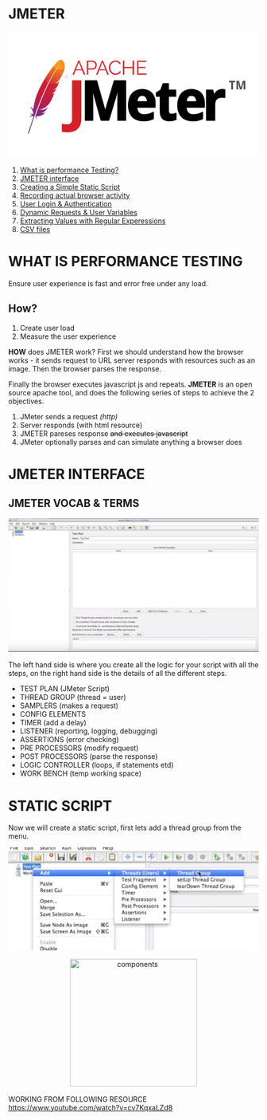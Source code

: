 # JMETER 

![jmeter icon](images/jmeter.jpg) 

1. [What is performance Testing?](#WHAT-IS-PERFORMANCE-TESTING)
2. [JMETER interface](#JMETER-INTERFACE)
3. [Creating a Simple Static Script](#STATIC-SCRIPT)
4. [Recording actual browser activity](#)
5. [User Login & Authentication](#)
6. [Dynamic Requests & User Variables](#)
7. [Extracting Values with Regular Experessions](#)
8. [CSV files](#)


# WHAT IS PERFORMANCE TESTING

Ensure user experience is fast and error free under any load.

## How?

1. Create user load 
2. Measure the user experience 

**HOW** does JMETER work? First we should understand how the browser works - it sends request to URL server responds with resources such as an image. Then the browser parses the response.  

Finally the browser executes javascript js and repeats. **JMETER** is an open source apache tool, and does the following series of steps to achieve the 2 objectives. 

1. JMeter sends a request *(http)*
2. Server responds (with html resource)
3. JMETER pareses response  ~~and executes javascript~~
4. JMeter optionally parses and can simulate anything a browser does 

# JMETER INTERFACE

## JMETER VOCAB & TERMS 

![jmeter interface](images/jmeterint.jpg)  

The left hand side is where you create all the logic for your script with all the steps, on the right hand side is the details of all the different steps.

- TEST PLAN (JMeter Script)
- THREAD GROUP (thread = user)
- SAMPLERS (makes a request)
- CONFIG ELEMENTS 
- TIMER (add a delay)
- LISTENER (reporting, logging, debugging)
- ASSERTIONS (error checking)
- PRE PROCESSORS (modify request)
- POST PROCESSORS (parse the response)
- LOGIC CONTROLLER (loops, if statements etd)
- WORK BENCH (temp working space)



# STATIC SCRIPT

Now we will create a static script, first lets add a thread group from the menu.   

![jmeter threadgroup](images/add.jpg)  


<p align="center">
<img src="comps.jpg" title="components" width="256" height="256">
</p>



WORKING FROM FOLLOWING RESOURCE 
https://www.youtube.com/watch?v=cv7KqxaLZd8